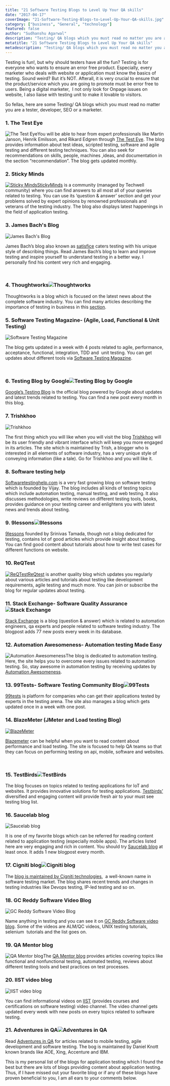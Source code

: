 ```yaml
---
title: "21 Software Testing Blogs to Level Up Your QA skills"
date: "2017-04-17"
coverImage: "21-Software-Testing-Blogs-to-Level-Up-Your-QA-skills.jpg"
category: ["business", "General", "technology"]
featured: false 
author: "Sudhanshu Agarwal"
description: "Testing/ QA blogs which you must read no matter you are a tester, developer, SEO or a marketer."
metatitle: "21 Software Testing Blogs to Level Up Your QA skills"
metadescription: "Testing/ QA blogs which you must read no matter you are a tester, developer, SEO or a marketer."
---
```


Testing is fun!, but why should testers have all the fun? Testing is for everyone who wants to ensure an error free product. Especially, every marketer who deals with website or application must know the basics of testing. Sound weird? But it’s NOT. Afterall, it is very crucial to ensure that the product/service which you are going to promote must be error free to users. Being a digital marketer,  I not only look for Onpage issues on website, I also liaise with testing unit to make it lovable to visitors. 

So fellas, here are some Testing/ QA blogs which you must read no matter you are a tester, developer, SEO or a marketer.

### **1\. The Test Eye**

![The Test Eye](the-test-eye.png?ver=1553881376)You will be able to hear from expert professionals like Martin Janson, Henrik Emilsson, and Rikard Edgren through [The Test Eye](http://thetesteye.com/blog/). The blog provides information about test ideas, scripted testing, software and agile testing and different testing techniques. You can also seek for recommendations on skills, people, machines ,ideas, and documentation in the section “recommendation”. The blog gets updated monthly.

### **2\. Sticky Minds**

[![Sticky Minds](Sticky-minds.png?ver=1553881376)StickyMinds](https://www.stickyminds.com/) is a community (managed by Techwell community) where you can find answers to all most all of your queries related to testing. You can use its ‘question & answer’ section and get your problems solved by expert opinions by renowned professionals and veterans of the testing industry. The blog also displays latest happenings in the field of application testing.

### **3\. James Bach's Blog**

![James Bach's Blog](James-Bach.jpg?ver=1553881376)

James Bach’s blog also known as [satisfice](http://www.satisfice.com/blog) caters testing with his unique style of describing things. Read James Bach’s blog to learn and improve testing and inspire yourself to understand testing in a better way. I personally find his content very rich and engaging.

 

### **4\. Thoughtworks![Thoughtworks](thoughtworks.png?ver=1553881376)**

Thoughtworks is a blog which is focused on the latest news about the complete software industry. You can find many articles describing the importance of testing in business in this [section](https://www.thoughtworks.com/software-testing).

### **5\. Software Testing Magazine- (Agile, Load, Functional & Unit Testing)**

![ Software Testing Magazine](Software-Testing-Magazine.jpg?ver=1553881376)

The blog gets updated in a week with 4 posts related to agile, performance, acceptance, functional, integration, TDD and  unit testing. You can get updates about different tools via [Software Testing Magazine](http://www.softwaretestingmagazine.com/).

 

### **6\. Testing Blog** **by Google![Testing Blog by Google](Google’s-Testing-Blog.jpg?ver=1553881376)**

[Google’s Testing Blog](http://googletesting.blogspot.com/) is the official blog powered by Google about updates and latest trends related to testing. You can find a new post every month in this blog.

### **7\. Trishkhoo**

![Trishkhoo](trishkhoo.jpg?ver=1553881376)

The first thing which you will like when you will visit the blog [Trishkhoo](http://trishkhoo.com/blog/) will be its user friendly and vibrant interface which will keep you more engaged in its articles. The site which is maintained by Trish, a blogger who is interested in all elements of software industry, has a very unique style of conveying information (like a tale). Go for Trishkhoo and you will like it.

### **8\. Software testing help**

[Softwaretestinghelp.com](http://www.softwaretestinghelp.com/) is a very fast growing blog on software testing which is founded by Vijay. The blog includes all kinds of testing topics which include automation testing, manual testing, and web testing. It also discusses methodologies, write reviews on different testing tools, books, provides guidance on your testing career and enlightens you with latest news and trends about testing.

### **9\. 9lessons![9lessons](9lessons.png?ver=1553881376)**

[9lessons](http://www.9lessons.info/) founded by Srinivas Tamada, though not a blog dedicated for testing, contains lot of good articles which provide insight about testing. You can find good content about tutorials about how to write test cases for different functions on website.

### **10\. ReQTest**

[![ReQTest](ReQTest.png?ver=1553881376)ReQtest](http://reqtest.com/blog/) is another quality blog which updates you regularly about various articles and tutorials about testing like development requirements, agile testing and much more. You can join or subscribe the blog for regular updates about testing.

### **11\. Stack Exchange- Software Quality Assurance![Stack Exchange](Stack-Exchange.png?ver=1553881376)**

[Stack Exchange](https://sqa.stackexchange.com/?tab=hot) is a blog (question & answer) which is related to automation engineers, qa experts and people related to software testing industry. The blogpost adds 77 new posts every week in its database.

### **12\. Automation Awesomeness- Automation testing Made Easy**

![Automation Awesomeness](Automation-Awesomeness.jpg?ver=1553881376)The blog is dedicated to automation testing. Here, the site helps you to overcome every issues related to automation testing. So, stay awesome in automation testing by receiving updates by [Automation Awesomeness](https://www.joecolantonio.com/).

### **13\. 99Tests- Software Testing Community Blog![99Tests](99Tests.png?ver=1553881376)**

[99tests](http://blog.99tests.com/) is platform for companies who can get their applications tested by experts in the testing arena. The site also manages a blog which gets updated once in a week with one post.

### **14\. BlazeMeter (JMeter and Load testing Blog)**

[![BlazeMeter ](BlazeMeter.png?ver=1553881376)](https://www.blazemeter.com/blog)

[Blazemeter](https://www.blazemeter.com/blog) can be helpful when you want to read content about performance and load testing. The site is focused to help QA teams so that they can focus on performing testing on api, mobile, software and websites.

 

### **15\. TestBirds![TestBirds](TestBirds.png?ver=1553881376)**

The blog focuses on topics related to testing applications for IoT and websites. It provides innovative solutions for testing applications. [Testbirds’](http://blog.testbirds.com/) diversified and engaging content will provide fresh air to your must see testing blog list.

### **16\. Saucelab blog**

![Saucelab blog](Saucelab-blog.jpg?ver=1553881376)

It is one of my favorite blogs which can be referred for reading content related to application testing (especially mobile apps). The articles listed here are very engaging and rich in content. You should try [Saucelab blog](https://saucelabs.com/blog) at least once. It adds 1 new blogpost every month.

### **17\. Cigniti blog![Cigniti blog](Cigniti-blog.jpg?ver=1553881376)**

The [blog is maintained by Cigniti technologies](http://www.cigniti.com/blog/),  a well-known name in software testing market. The blog shares recent trends and changes in testing industries like Devops testing, IP-led testing and so on.

### **18\. GC Reddy Software Video Blog**

![GC Reddy Software Video Blog](GC-Reddy-Software-Video-Blog.jpg?ver=1553881376)

Name anything in testing and you can see it on [GC Reddy Software video blog](https://www.youtube.com/user/gcreddy7/featured). Some of the videos are ALM/QC videos, UNIX testing tutorials, selenium  tutorials and the list goes on.

### **19\. QA Mentor blog**

![QA Mentor blog](QA-Mentor-blog.png?ver=1553881376)The [QA Mentor blog](http://blog.qamentor.com/) provides articles covering topics like functional and nonfunctional testing, automated testing, reviews about different testing tools and best practices on test processes.

### **20\. IIST video blog**

![IIST video blog](IIST-video-blog.jpg?ver=1553881376)

You can find informational videos on [IIST](https://www.youtube.com/user/IISTtestingtips/feed) (provides courses and certifications on software testing) video channel. The video channel gets updated every week with new posts on every topics related to software testing.

### **21\. Adventures in QA![Adventures in QA](Adventures-in-QA.jpg?ver=1553881376)**

Read [Adventures in QA](http://adventuresinqa.com/ ) for articles related to mobile testing, agile development and software testing. The bog is maintained by Daniel Knott known brands like AOE, Xing, Accenture and IBM.

This is my personal list of the blogs for application testing which I found the best but there are lots of blogs providing content about application testing. Thus, if I have missed out your favorite blog or if any of these blogs have proven beneficial to you, I am all ears to your comments below.
